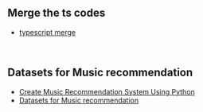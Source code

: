 ## Merge the ts codes
- [typescript merge](https://www.typescriptlang.org/docs/handbook/declaration-merging.html)
<br>

## Datasets for Music recommendation 
- [Create Music Recommendation System Using Python](https://towardsdatascience.com/create-music-recommendation-system-using-python-ce5401317159)  
- [Datasets for Music recommendation](https://github.com/Dhruba59/Music-recommendation-based-on-facial-emotion-recognition)
